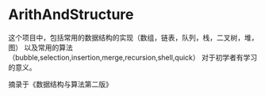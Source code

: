 # ArithAndStructure
这个项目中，包括常用的数据结构的实现（数组，链表，队列，栈，二叉树，堆，图） 以及常用的算法（bubble,selection,insertion,merge,recursion,shell,quick） 对于初学者有学习的意义。

摘录于《数据结构与算法第二版》
